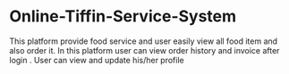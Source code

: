 # Online-Tiffin-Service-System
This platform provide food service  and user easily  view all food item and also order it. In this platform user can view order history and invoice after login . User can view and update his/her profile 
